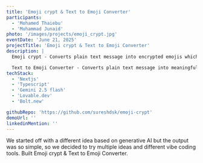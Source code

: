 ```yaml
---
title: 'Emoji crypt & Text to Emoji Converter'
participants:
  - 'Mohamed Thaiebu'
  - 'Muhammad Junaid'
photo: '/images/projects/emoji_crypt.jpg'
eventDate: 'June 21, 2025'
projectTitle: 'Emoji crypt & Text to Emoji Converter'
description: |
  Emoji crypt - Converts plain text message into encrypted emojis which we can use to communicate with your friends in a secure way.

  Text to Emoji Converter - Converts plain text message into meaningful emojis that represent the actual text message.
techStack:
  - 'Nextjs'
  - 'Typescript'
  - 'Gemini 2.5 flash'
  - 'Lovable.dev'
  - 'Bolt.new'

githubRepo: 'https://github.com/sureshdsk/emoji-crypt'
demoUrl: ''
linkedinMention: ''
---
```


We started off with a different idea based on generative AI but the output was so simple, so we decided to try multiple ideas and different vibe coding tools. Built Emoji crypt & Text to Emoji Converter.
